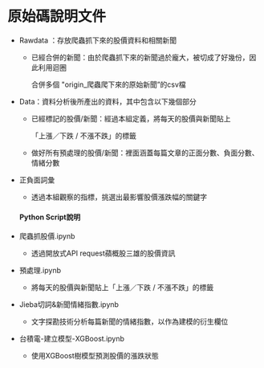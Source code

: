 # 原始碼說明文件

- Rawdata ：存放爬蟲抓下來的股價資料和相關新聞

  - 已經合併的新聞：由於爬蟲抓下來的新聞過於龐大，被切成了好幾份，因此利用迴圈

    合併多個 "origin_爬蟲爬下來的原始新聞”的csv檔

- Data：資料分析後所產出的資料，其中包含以下幾個部分

  - 已經標記的股價/新聞：經過本組定義，將每天的股價與新聞貼上

    「上漲／下跌 / 不漲不跌」的標籤

  - 做好所有預處理的股價/新聞：裡面涵蓋每篇文章的正面分數、負面分數、情緒分數

- 正負面詞彙

  - 透過本組觀察的指標，挑選出最影響股價漲跌幅的關鍵字

  #### **Python Script說明**

- 爬蟲抓股價.ipynb

  - 透過開放式API request蘋概股三雄的股價資訊

- 預處理.ipynb

  - 將每天的股價與新聞貼上「上漲／下跌 / 不漲不跌」的標籤

- Jieba切詞&新聞情緒指數.ipynb

  - 文字探勘技術分析每篇新聞的情緒指數，以作為建模的衍生欄位

- 台積電-建立模型-XGBoost.ipynb

  - 使用XGBoost樹模型預測股價的漲跌狀態

  

  